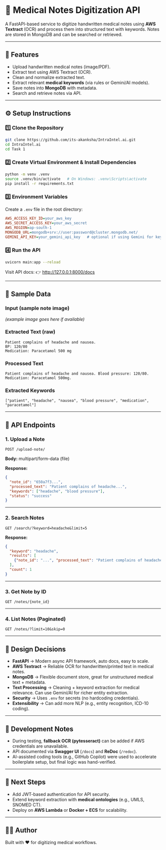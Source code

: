 # 🏥 Medical Notes Digitization API

A FastAPI-based service to digitize handwritten medical notes using
**AWS Textract** (OCR) and process them into structured text with
keywords. Notes are stored in MongoDB and can be searched or retrieved.

------------------------------------------------------------------------

## 🚀 Features

-   Upload handwritten medical notes (image/PDF).
-   Extract text using AWS Textract (OCR).
-   Clean and normalize extracted text.
-   Extract relevant **medical keywords** (via rules or Gemini/AI models).
-   Save notes into **MongoDB** with metadata.
-   Search and retrieve notes via API.

------------------------------------------------------------------------

## ⚙️ Setup Instructions

### 1️⃣ Clone the Repository

``` bash
git clone https://github.com/its-akanksha/IntraIntel.ai.git
cd IntraIntel.ai
cd Task 1
```

### 2️⃣ Create Virtual Environment & Install Dependencies

``` bash
python -m venv .venv
source .venv/bin/activate   # On Windows: .venv\Scripts\activate
pip install -r requirements.txt
```

### 3️⃣ Environment Variables

Create a `.env` file in the root directory:

``` ini
AWS_ACCESS_KEY_ID=your_aws_key
AWS_SECRET_ACCESS_KEY=your_aws_secret
AWS_REGION=ap-south-1
MONGODB_URL=mongodb+srv://user:password@cluster.mongodb.net/
GEMINI_API_KEY=your_gemini_api_key   # optional if using Gemini for keywords
```

### 4️⃣ Run the API

``` bash
uvicorn main:app --reload
```

Visit API docs: 👉 <http://127.0.0.1:8000/docs>

------------------------------------------------------------------------

## 📂 Sample Data

### Input (sample note image)

*(example image goes here if available)*

### Extracted Text (raw)

```
Patient complains of headache and nausea.
BP: 120/80
Medication: Paracetamol 500 mg
```

### Processed Text

```
Patient complains of headache and nausea. Blood pressure: 120/80. Medication: Paracetamol 500mg.
```

### Extracted Keywords

```
["patient", "headache", "nausea", "blood pressure", "medication", "paracetamol"]
```

------------------------------------------------------------------------

## 📡 API Endpoints

### 1. Upload a Note

``` http
POST /upload-note/
```

**Body:** multipart/form-data (file)

**Response:**

``` json
{
  "note_id": "650a7f3...",
  "processed_text": "Patient complains of headache...",
  "keywords": ["headache", "blood pressure"],
  "status": "success"
}
```

------------------------------------------------------------------------

### 2. Search Notes

``` http
GET /search/?keyword=headache&limit=5
```

**Response:**

``` json
{
  "keyword": "headache",
  "results": [
    {"note_id": "...", "processed_text": "Patient complains of headache..."}
  ],
  "count": 1
}
```

------------------------------------------------------------------------

### 3. Get Note by ID

``` http
GET /notes/{note_id}
```

------------------------------------------------------------------------

### 4. List Notes (Paginated)

``` http
GET /notes/?limit=10&skip=0
```

------------------------------------------------------------------------

## 📝 Design Decisions

-   **FastAPI** → Modern async API framework, auto docs, easy to scale.
-   **AWS Textract** → Reliable OCR for handwritten/printed text in
    medical notes.
-   **MongoDB** → Flexible document store, great for unstructured
    medical text + metadata.
-   **Text Processing** → Cleaning + keyword extraction for medical
    relevance. Can use Gemini/AI for richer entity extraction.
-   **Security** → Uses `.env` for secrets (no hardcoding credentials).
-   **Extensibility** → Can add more NLP (e.g., entity recognition,
    ICD-10 coding).

------------------------------------------------------------------------

## 🔧 Development Notes

-   During testing, **fallback OCR (pytesseract)** can be added if AWS
    credentials are unavailable.
-   API documented via **Swagger UI** (`/docs`) and **ReDoc**
    (`/redoc`).
-   AI-assisted coding tools (e.g., GitHub Copilot) were used to
    accelerate boilerplate setup, but final logic was hand-verified.

------------------------------------------------------------------------

## 📌 Next Steps

-   Add JWT-based authentication for API security.
-   Extend keyword extraction with **medical ontologies** (e.g., UMLS,
    SNOMED CT).
-   Deploy on **AWS Lambda** or **Docker + ECS** for scalability.

------------------------------------------------------------------------

## 👩‍⚕️ Author

Built with ❤️ for digitizing medical workflows.

